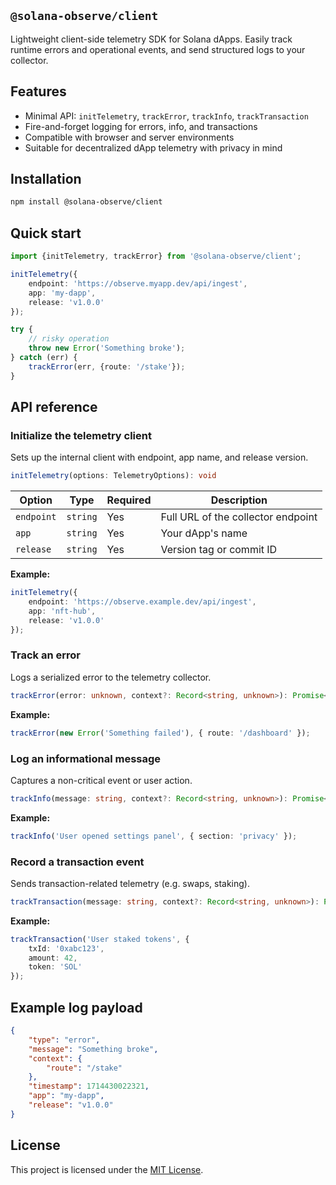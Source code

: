## `@solana-observe/client`

Lightweight client-side telemetry SDK for Solana dApps. Easily track runtime errors and operational events, and send structured logs to your collector.

## Features

- Minimal API: `initTelemetry`, `trackError`, `trackInfo`, `trackTransaction`
- Fire-and-forget logging for errors, info, and transactions
- Compatible with browser and server environments
- Suitable for decentralized dApp telemetry with privacy in mind

## Installation

```bash
npm install @solana-observe/client
```

## Quick start

```ts
import {initTelemetry, trackError} from '@solana-observe/client';

initTelemetry({
    endpoint: 'https://observe.myapp.dev/api/ingest',
    app: 'my-dapp',
    release: 'v1.0.0'
});

try {
    // risky operation
    throw new Error('Something broke');
} catch (err) {
    trackError(err, {route: '/stake'});
}
```

## API reference

### Initialize the telemetry client

Sets up the internal client with endpoint, app name, and release version.

```ts
initTelemetry(options: TelemetryOptions): void
```

| Option     | Type     | Required | Description                        |
|------------|----------|----------|------------------------------------|
| `endpoint` | `string` | Yes      | Full URL of the collector endpoint |
| `app`      | `string` | Yes      | Your dApp's name                   |
| `release`  | `string` | Yes      | Version tag or commit ID           |

**Example:**

```ts
initTelemetry({
	endpoint: 'https://observe.example.dev/api/ingest',
	app: 'nft-hub',
	release: 'v1.0.0'
});
```

### Track an error

Logs a serialized error to the telemetry collector.

```ts
trackError(error: unknown, context?: Record<string, unknown>): Promise<void>
```

**Example:**

```ts
trackError(new Error('Something failed'), { route: '/dashboard' });
```

### Log an informational message

Captures a non-critical event or user action.

```ts
trackInfo(message: string, context?: Record<string, unknown>): Promise<void>
```

**Example:**

```ts
trackInfo('User opened settings panel', { section: 'privacy' });
```

### Record a transaction event

Sends transaction-related telemetry (e.g. swaps, staking).

```ts
trackTransaction(message: string, context?: Record<string, unknown>): Promise<void>
```

**Example:**

```ts
trackTransaction('User staked tokens', {
	txId: '0xabc123',
	amount: 42,
	token: 'SOL'
});
```

## Example log payload

```json
{
	"type": "error",
	"message": "Something broke",
	"context": {
		"route": "/stake"
	},
	"timestamp": 1714430022321,
	"app": "my-dapp",
	"release": "v1.0.0"
}
```

## License

This project is licensed under the [MIT License](LICENSE).
